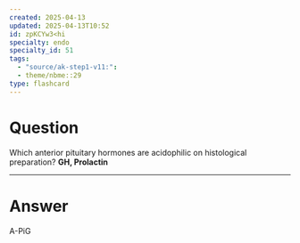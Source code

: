 ```yaml
---
created: 2025-04-13
updated: 2025-04-13T10:52
id: zpKCYw3<hi
specialty: endo
specialty_id: 51
tags:
  - "source/ak-step1-v11:": 
  - theme/nbme::29
type: flashcard
---
```


# Question
Which anterior pituitary hormones are acidophilic on histological preparation?   **GH, Prolactin**

---

# Answer
A-PiG